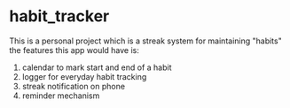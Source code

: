 # habit_tracker
This is a personal project which is a streak system for maintaining "habits" 
the features this app would have is:
1. calendar to mark start and end of a habit
2. logger for everyday habit tracking
3. streak notification on phone
4. reminder mechanism